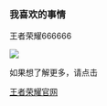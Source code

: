 ### 我喜欢的事情

王者荣耀666666

![](C:\Users\曲勇臣\Desktop\曲勇臣2022003068\images\QQ截图20221214153633.png)

如果想了解更多，请点击

[王者荣耀官网](https://pvp.qq.com/)